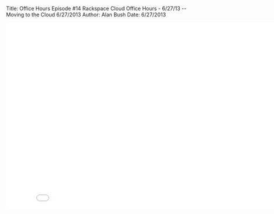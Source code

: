 Title: Office Hours Episode #14 Rackspace Cloud Office Hours - 6/27/13 -- Moving to the Cloud 6/27/2013
Author: Alan Bush
Date: 6/27/2013

<div class="video-container"><iframe width="854" height="510" src="//www.youtube.com/embed/3tWV9Yu1f_0" frameborder="0" allowfullscreen></iframe></div>
